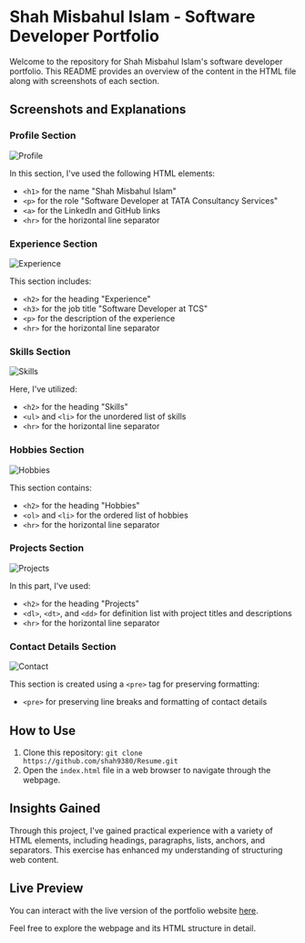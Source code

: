 # Shah Misbahul Islam - Software Developer Portfolio

Welcome to the repository for Shah Misbahul Islam's software developer portfolio. This README provides an overview of the content in the HTML file along with screenshots of each section.

## Screenshots and Explanations

### Profile Section

![Profile](https://github.com/shah9380/Resume/assets/130676464/222e5f59-39ea-453a-9336-dc3a749a3e3b)

In this section, I've used the following HTML elements:
- `<h1>` for the name "Shah Misbahul Islam"
- `<p>` for the role "Software Developer at TATA Consultancy Services"
- `<a>` for the LinkedIn and GitHub links
- `<hr>` for the horizontal line separator

### Experience Section

![Experience](https://github.com/shah9380/Resume/assets/130676464/6bf58f66-d601-489b-83bf-692f3d22ff3e)

This section includes:
- `<h2>` for the heading "Experience"
- `<h3>` for the job title "Software Developer at TCS"
- `<p>` for the description of the experience
- `<hr>` for the horizontal line separator

### Skills Section

![Skills](https://github.com/shah9380/Resume/assets/130676464/3189f0cc-8d43-497e-8c41-a0f4cda8591a)

Here, I've utilized:
- `<h2>` for the heading "Skills"
- `<ul>` and `<li>` for the unordered list of skills
- `<hr>` for the horizontal line separator

### Hobbies Section

![Hobbies](https://github.com/shah9380/Resume/assets/130676464/969b2b98-3d6f-4c07-9851-c9eaedcd4ef6)

This section contains:
- `<h2>` for the heading "Hobbies"
- `<ol>` and `<li>` for the ordered list of hobbies
- `<hr>` for the horizontal line separator

### Projects Section

![Projects](https://github.com/shah9380/Resume/assets/130676464/47104534-d284-45cb-83b2-b58addd99cce)

In this part, I've used:
- `<h2>` for the heading "Projects"
- `<dl>`, `<dt>`, and `<dd>` for definition list with project titles and descriptions
- `<hr>` for the horizontal line separator

### Contact Details Section

![Contact](https://github.com/shah9380/Resume/assets/130676464/a56199bb-3a46-406b-a54f-8d00e47c9801)

This section is created using a `<pre>` tag for preserving formatting:
- `<pre>` for preserving line breaks and formatting of contact details

## How to Use

1. Clone this repository: `git clone https://github.com/shah9380/Resume.git`
2. Open the `index.html` file in a web browser to navigate through the webpage.

## Insights Gained

Through this project, I've gained practical experience with a variety of HTML elements, including headings, paragraphs, lists, anchors, and separators. This exercise has enhanced my understanding of structuring web content.

## Live Preview

You can interact with the live version of the portfolio website [here](https://shah9380.github.io/Resume/).

Feel free to explore the webpage and its HTML structure in detail.
